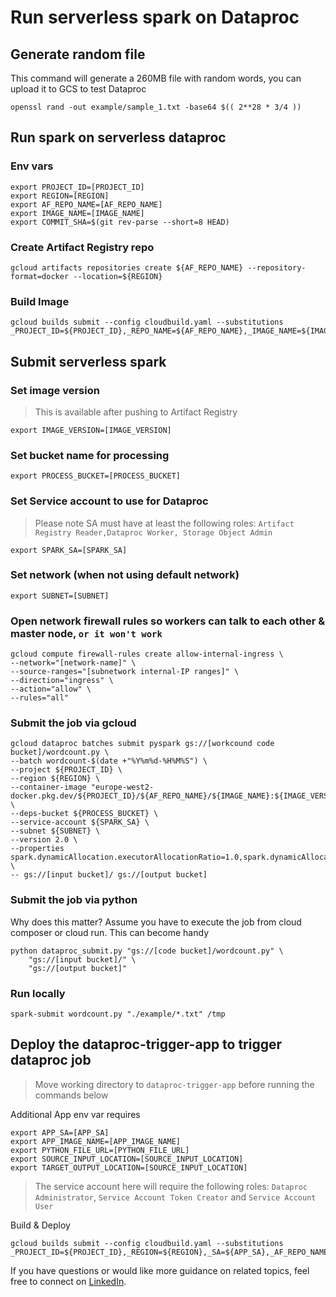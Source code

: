 # Run serverless spark on Dataproc

## Generate random file

This command will generate a 260MB file with random words, you can upload it to GCS to test Dataproc

```
openssl rand -out example/sample_1.txt -base64 $(( 2**28 * 3/4 ))
```

## Run spark on serverless dataproc

### Env vars

```
export PROJECT_ID=[PROJECT_ID]
export REGION=[REGION]
export AF_REPO_NAME=[AF_REPO_NAME]
export IMAGE_NAME=[IMAGE_NAME]
export COMMIT_SHA=$(git rev-parse --short=8 HEAD)
```

### Create Artifact Registry repo

```
gcloud artifacts repositories create ${AF_REPO_NAME} --repository-format=docker --location=${REGION}
```

### Build Image

```
gcloud builds submit --config cloudbuild.yaml --substitutions _PROJECT_ID=${PROJECT_ID},_REPO_NAME=${AF_REPO_NAME},_IMAGE_NAME=${IMAGE_NAME},_COMMIT_SHA=${COMMIT_SHA}
```

## Submit serverless spark

### Set image version

> This is available after pushing to Artifact Registry

```
export IMAGE_VERSION=[IMAGE_VERSION]
```

### Set bucket name for processing

```
export PROCESS_BUCKET=[PROCESS_BUCKET]
```

### Set Service account to use for Dataproc

> Please note SA must have at least the following roles: `Artifact Registry Reader,Dataproc Worker, Storage Object Admin`

```
export SPARK_SA=[SPARK_SA]
```

### Set network (when not using default network)

```
export SUBNET=[SUBNET]
```

### Open network firewall rules so workers can talk to each other & master node, `or it won't work`

```
gcloud compute firewall-rules create allow-internal-ingress \
--network="[network-name]" \
--source-ranges="[subnetwork internal-IP ranges]" \
--direction="ingress" \
--action="allow" \
--rules="all"
```

### Submit the job via gcloud

```
gcloud dataproc batches submit pyspark gs://[workcound code bucket]/wordcount.py \
--batch wordcount-$(date +"%Y%m%d-%H%M%S") \
--project ${PROJECT_ID} \
--region ${REGION} \
--container-image "europe-west2-docker.pkg.dev/${PROJECT_ID}/${AF_REPO_NAME}/${IMAGE_NAME}:${IMAGE_VERSION}" \
--deps-bucket ${PROCESS_BUCKET} \
--service-account ${SPARK_SA} \
--subnet ${SUBNET} \
--version 2.0 \
--properties spark.dynamicAllocation.executorAllocationRatio=1.0,spark.dynamicAllocation.initialExecutors=3,spark.dynamicAllocation.minExecutors=3,spark.dynamicAllocation.maxExecutors=50 \
-- gs://[input bucket]/ gs://[output bucket]
```

### Submit the job via python

Why does this matter? Assume you have to execute the job from cloud composer or cloud run. This can become handy

```
python dataproc_submit.py "gs://[code bucket]/wordcount.py" \
    "gs://[input bucket]/" \
    "gs://[output bucket]"
```

### Run locally

```
spark-submit wordcount.py "./example/*.txt" /tmp
```

## Deploy the dataproc-trigger-app to trigger dataproc job
> Move working directory to `dataproc-trigger-app` before running the commands below

Additional App env var requires
```
export APP_SA=[APP_SA]
export APP_IMAGE_NAME=[APP_IMAGE_NAME]
export PYTHON_FILE_URL=[PYTHON_FILE_URL]
export SOURCE_INPUT_LOCATION=[SOURCE_INPUT_LOCATION]
export TARGET_OUTPUT_LOCATION=[SOURCE_INPUT_LOCATION]
```

> The service account here will require the following roles: `Dataproc Administrator`, `Service Account Token Creator` and `Service Account User`

Build & Deploy
```
gcloud builds submit --config cloudbuild.yaml --substitutions _PROJECT_ID=${PROJECT_ID},_REGION=${REGION},_SA=${APP_SA},_AF_REPO_NAME=${AF_REPO_NAME},_IMAGE_NAME=${IMAGE_NAME},_APP_IMAGE_NAME=${APP_IMAGE_NAME},_COMMIT_SHA=${COMMIT_SHA},_IMAGE_VERSION=${IMAGE_VERSION},_PROCESS_BUCKET=${PROCESS_BUCKET},_SPARK_SA=${SPARK_SA},_SUBNET=${SUBNET},_PYTHON_FILE_URL=${PYTHON_FILE_URL},_SOURCE_INPUT_LOCATION=${SOURCE_INPUT_LOCATION},_TARGET_OUTPUT_LOCATION=${TARGET_OUTPUT_LOCATION}
```
If you have questions or would like more guidance on related topics, feel free to connect on [LinkedIn](https://www.linkedin.com/in/dhirajchaudhari20/).

